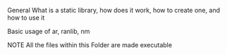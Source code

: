 General What is a static library, how does it work, how to create one, and how to use it

Basic usage of ar, ranlib, nm

NOTE All the files within this Folder are made executable
